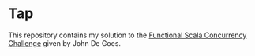 # Tap

This repository contains my solution to the [Functional Scala Concurrency Challenge][1] given by
John De Goes.

[1]: http://degoes.net/articles/zio-challenge
